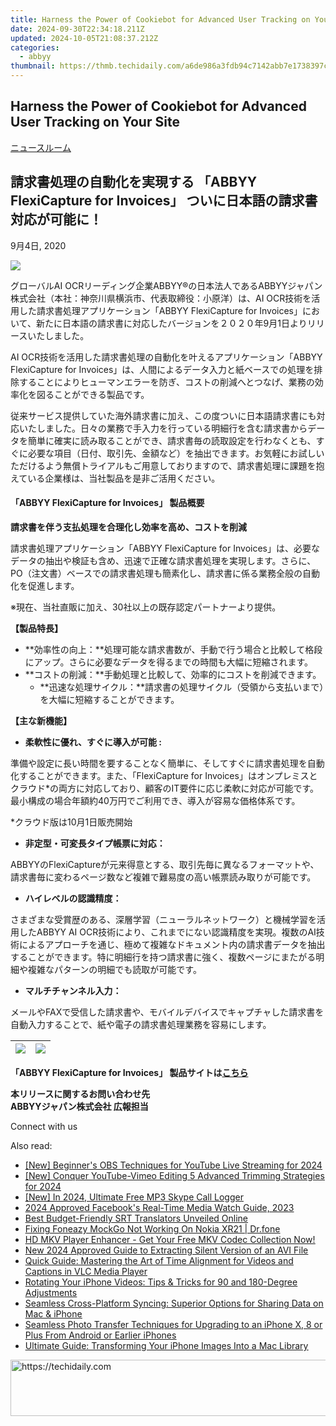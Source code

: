 ```yaml
---
title: Harness the Power of Cookiebot for Advanced User Tracking on Your Site
date: 2024-09-30T22:34:18.211Z
updated: 2024-10-05T21:08:37.212Z
categories:
  - abbyy
thumbnail: https://thmb.techidaily.com/a6de986a3fdb94c7142abb7e1738397c8994a30f493de897d20f957481bc1b83.jpg
---
```


## Harness the Power of Cookiebot for Advanced User Tracking on Your Site

[ニュースルーム](https://tools.techidaily.com/abbyy/products/)

## 請求書処理の自動化を実現する 「ABBYY FlexiCapture for Invoices」 ついに日本語の請求書対応が可能に！

9月4日, 2020

![](https://content.abbyy.com/-/media/project/abbyy/abbyy/branchtemplates/shutterstock_1272462163_1296-x-729.jpg?h=729&iar=0&w=1296)

グローバルAI OCRリーディング企業ABBYY®の日本法人であるABBYYジャパン株式会社（本社：神奈川県横浜市、代表取締役：小原洋）は、AI OCR技術を活用した請求書処理アプリケーション「ABBYY FlexiCapture for Invoices」において、新たに日本語の請求書に対応したバージョンを２０２０年9月1日よりリリースいたしました。

  
AI OCR技術を活用した請求書処理の自動化を叶えるアプリケーション「ABBYY FlexiCapture for Invoices」は、人間によるデータ入力と紙ベースでの処理を排除することによりヒューマンエラーを防ぎ、コストの削減へとつなげ、業務の効率化を図ることができる製品です。

  
従来サービス提供していた海外請求書に加え、この度ついに日本語請求書にも対応いたしました。日々の業務で手入力を行っている明細行を含む請求書からデータを簡単に確実に読み取ることができ、請求書毎の読取設定を行わなくとも、すぐに必要な項目（日付、取引先、金額など）を抽出できます。お気軽にお試しいただけるよう無償トライアルもご用意しておりますので、請求書処理に課題を抱えている企業様は、当社製品を是非ご活用ください。

#### **「ABBYY FlexiCapture for Invoices」 製品概要** 

**請求書を伴う支払処理を合理化し効率を高め、コストを削減**

請求書処理アプリケーション「ABBYY FlexiCapture for Invoices」は、必要なデータの抽出や検証も含め、迅速で正確な請求書処理を実現します。さらに、PO（注文書）ベースでの請求書処理も簡素化し、請求書に係る業務全般の自動化を促進します。

※現在、当社直販に加え、30社以上の既存認定パートナーより提供。

  
**【製品特長】**

* **効率性の向上：**処理可能な請求書数が、手動で行う場合と比較して格段にアップ。さらに必要なデータを得るまでの時間も大幅に短縮されます。
* **コストの削減：**手動処理と比較して、効率的にコストを削減できます。
   * **迅速な処理サイクル：**請求書の処理サイクル（受領から支払いまで）を大幅に短縮することができます。

  
**【主な新機能】**

* **柔軟性に優れ、すぐに導入が可能 :**

準備や設定に長い時間を要することなく簡単に、そしてすぐに請求書処理を自動化することができます。また、「FlexiCapture for Invoices」はオンプレミスとクラウド\*の両方に対応しており、顧客のIT要件に応じ柔軟に対応が可能です。最小構成の場合年額約40万円でご利用でき、導入が容易な価格体系です。

\*クラウド版は10月1日販売開始

* **非定型・可変長タイプ帳票に対応：**

ABBYYのFlexiCaptureが元来得意とする、取引先毎に異なるフォーマットや、請求書毎に変わるページ数など複雑で難易度の高い帳票読み取りが可能です。

* **ハイレベルの認識精度：**

さまざまな受賞歴のある、深層学習（ニューラルネットワーク）と機械学習を活用したABBYY AI OCR技術により、これまでにない認識精度を実現。複数のAI技術によるアプローチを通じ、極めて複雑なドキュメント内の請求書データを抽出することができます。特に明細行を持つ請求書に強く、複数ページにまたがる明細や複雑なパターンの明細でも読取が可能です。

* **マルチチャンネル入力：**

メールやFAXで受信した請求書や、モバイルデバイスでキャプチャした請求書を自動入力することで、紙や電子の請求書処理業務を容易にします。

| ![](https://static1.abbyy.com/abbyycommedia/29497/ja-press-release-04092020-picture-1.jpg?width=400&height=252&mode=max) | ![](https://static1.abbyy.com/abbyycommedia/29496/ja-press-release-04092020-picture-2.jpg?width=400&height=252&mode=max) |
| ------------------------------------------------------------------------------------------------------------------------ | ------------------------------------------------------------------------------------------------------------------------ |

  
**「ABBYY FlexiCapture for Invoices」 製品サイトは[こちら](https://tools.techidaily.com/abbyy/products/)** 

**本リリースに関するお問い合わせ先**  
**ABBYYジャパン株式会社 広報担当**

Connect with us

<ins class="adsbygoogle"
     style="display:block"
     data-ad-format="autorelaxed"
     data-ad-client="ca-pub-7571918770474297"
     data-ad-slot="1223367746"></ins>

<ins class="adsbygoogle"
     style="display:block"
     data-ad-client="ca-pub-7571918770474297"
     data-ad-slot="8358498916"
     data-ad-format="auto"
     data-full-width-responsive="true"></ins>

<span class="atpl-alsoreadstyle">Also read:</span>
<div><ul>
<li><a href="https://youtube-lab.techidaily.com/eginners-obs-techniques-for-youtube-live-streaming-for-2024/"><u>[New] Beginner's OBS Techniques for YouTube Live Streaming for 2024</u></a></li>
<li><a href="https://vimeo-videos.techidaily.com/new-conquer-youtube-vimeo-editing-5-advanced-trimming-strategies-for-2024/"><u>[New] Conquer YouTube-Vimeo Editing 5 Advanced Trimming Strategies for 2024</u></a></li>
<li><a href="https://on-screen-recording.techidaily.com/new-in-2024-ultimate-free-mp3-skype-call-logger/"><u>[New] In 2024, Ultimate Free MP3 Skype Call Logger</u></a></li>
<li><a href="https://facebook-video-content.techidaily.com/2024-approved-facebooks-real-time-media-watch-guide-2023/"><u>2024 Approved Facebook's Real-Time Media Watch Guide, 2023</u></a></li>
<li><a href="https://extra-lessons.techidaily.com/best-budget-friendly-srt-translators-unveiled-online/"><u>Best Budget-Friendly SRT Translators Unveiled Online</u></a></li>
<li><a href="https://fake-location.techidaily.com/fixing-foneazy-mockgo-not-working-on-nokia-xr21-drfone-by-drfone-virtual-android/"><u>Fixing Foneazy MockGo Not Working On Nokia XR21 | Dr.fone</u></a></li>
<li><a href="https://solve-news.techidaily.com/hd-mkv-player-enhancer-get-your-free-mkv-codec-collection-now/"><u>HD MKV Player Enhancer - Get Your Free MKV Codec Collection Now!</u></a></li>
<li><a href="https://sound-tweaking.techidaily.com/new-2024-approved-guide-to-extracting-silent-version-of-an-avi-file/"><u>New 2024 Approved Guide to Extracting Silent Version of an AVI File</u></a></li>
<li><a href="https://solve-news.techidaily.com/quick-guide-mastering-the-art-of-time-alignment-for-videos-and-captions-in-vlc-media-player/"><u>Quick Guide: Mastering the Art of Time Alignment for Videos and Captions in VLC Media Player</u></a></li>
<li><a href="https://solve-news.techidaily.com/rotating-your-iphone-videos-tips-and-tricks-for-90-and-180-degree-adjustments/"><u>Rotating Your iPhone Videos: Tips & Tricks for 90 and 180-Degree Adjustments</u></a></li>
<li><a href="https://solve-news.techidaily.com/seamless-cross-platform-syncing-superior-options-for-sharing-data-on-mac-and-iphone/"><u>Seamless Cross-Platform Syncing: Superior Options for Sharing Data on Mac & iPhone</u></a></li>
<li><a href="https://solve-news.techidaily.com/seamless-photo-transfer-techniques-for-upgrading-to-an-iphone-x-8-or-plus-from-android-or-earlier-iphones/"><u>Seamless Photo Transfer Techniques for Upgrading to an iPhone X, 8 or Plus From Android or Earlier iPhones</u></a></li>
<li><a href="https://solve-news.techidaily.com/ultimate-guide-transforming-your-iphone-images-into-a-mac-library/"><u>Ultimate Guide: Transforming Your iPhone Images Into a Mac Library</u></a></li>
</ul></div>

<!-- affiliate ads begin -->
<a href="https://appsumo.8odi.net/c/5597632/2132162/7443" target="_top" id="2132162">
  <img src="//a.impactradius-go.com/display-ad/7443-2132162" border="0" alt="https://techidaily.com" width="728" height="90"/>
</a>
<img height="0" width="0" src="https://appsumo.8odi.net/i/5597632/2132162/7443" style="position:absolute;visibility:hidden;" border="0" />
<!-- affiliate ads end -->

